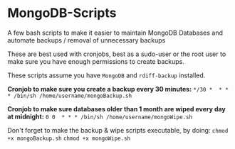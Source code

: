 # MongoDB-Scripts
A few bash scripts to make it easier to maintain MongoDB Databases and automate backups / removal of unnecessary backups

These are best used with cronjobs, best as a sudo-user or the root user to make sure you have enough permissions to create backups.


These scripts assume you have `MongoDB` and `rdiff-backup` installed.

__Cronjob to make sure you create a backup every 30 minutes:__
`*/30 *  * * * /bin/sh /home/username/mongoBackup.sh`

__Cronjob to make sure databases older than 1 month are wiped every day at midnight:__
`0 0  * * * /bin/sh /home/username/mongoWipe.sh`

Don't forget to make the backup & wipe scripts executable, by doing:
`chmod +x mongoBackup.sh`
`chmod +x mongoWipe.sh`
